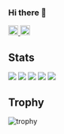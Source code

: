 ### Hi there 👋

<!--
**takusandayooo/takusandayooo** is a ✨ _special_ ✨ repository because its `README.md` (this file) appears on your GitHub profile.

Here are some ideas to get you started:

- 🔭 I’m currently working on ...
- 🌱 I’m currently learning ...
- 👯 I’m looking to collaborate on ...
- 🤔 I’m looking for help with ...
- 💬 Ask me about ...
- 📫 How to reach me: ...
- 😄 Pronouns: ...
- ⚡ Fun fact: ...
-->
<p align="left">
  <a href="https://github.com/takusandayooo">
    <img height="20" src="https://komarev.com/ghpvc/?username=takusandayooo" />
  </a>
  <a href="https://github.com/takusandayooo">
    <img height="20" src="https://img.shields.io/github/followers/takusandayooo?label=follow&logo=github&style=flat" />
  </a>
</p>

## Stats
![](http://github-profile-summary-cards.vercel.app/api/cards/profile-details?username=takusandayooo&theme=gruvbox)
![](http://github-profile-summary-cards.vercel.app/api/cards/repos-per-language?username=takusandayooo&theme=gruvbox)
![](http://github-profile-summary-cards.vercel.app/api/cards/most-commit-language?username=takusandayooo&theme=gruvbox)
![](http://github-profile-summary-cards.vercel.app/api/cards/stats?username=takusandayooo&theme=gruvbox)
![](http://github-profile-summary-cards.vercel.app/api/cards/productive-time?username=takusandayooo&theme=gruvbox&utcOffset=9)

## Trophy
![trophy](https://github-profile-trophy.vercel.app/?username=Keichan15&theme=gruvbox)
